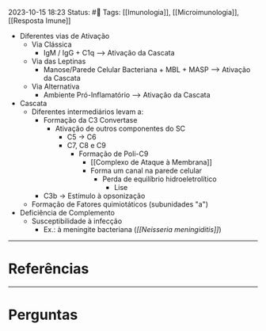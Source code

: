2023-10-15 18:23
Status: #🌱 
Tags: [[Imunologia]], [[Microimunologia]], [[Resposta Imune]]
<br/>
- Diferentes vias de Ativação
	- Via Clássica
		- IgM / IgG + C1q --> Ativação da Cascata
	- Via das Leptinas
		- Manose/Parede Celular Bacteriana + MBL + MASP --> Ativação da Cascata
	- Via Alternativa
		- Ambiente Pró-Inflamatório --> Ativação da Cascata
- Cascata
	- Diferentes intermediários levam a:
		- Formação da C3 Convertase
			- Ativação de outros componentes do SC
				- C5 -> C6
				- C7, C8 e C9
					- Formação de Poli-C9
						- [[Complexo de Ataque à Membrana]]
						- Forma um canal na parede celular
							- Perda de equilíbrio hidroeletrolítico
								- Lise
		- C3b -> Estímulo à opsonização
	- Formação de Fatores quimiotáticos (subunidades "a")
- Deficiência de Complemento
	- Susceptibilidade à infecção
		- Ex.: à meningite bacteriana (_[[Neisseria meningiditis]]_)
____
# Referências
---
# Perguntas

